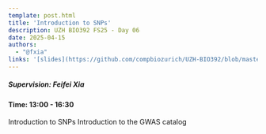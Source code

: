 ```yaml
---
template: post.html
title: 'Introduction to SNPs'
description: UZH BIO392 FS25 - Day 06
date: 2025-04-15
authors:
  - "@fxia"
links: '[slides](https://github.com/compbiozurich/UZH-BIO392/blob/master/course-material/2025-04-15__Feifei-Xia__Introduction-to-SNPs__BIO392-FS25.pdf)'
---
```


##### Supervision: Feifei Xia
#### Time: 13:00 - 16:30

Introduction to SNPs
Introduction to the GWAS catalog

<!--more-->

